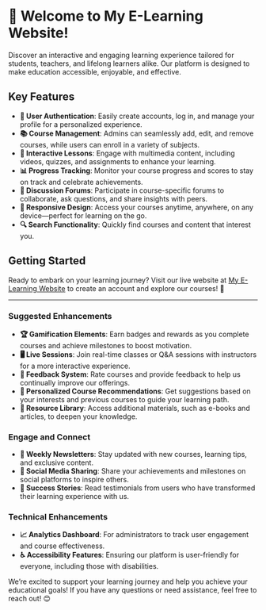 # 🌟 Welcome to My E-Learning Website!

Discover an interactive and engaging learning experience tailored for students, teachers, and lifelong learners alike. Our platform is designed to make education accessible, enjoyable, and effective.

## Key Features

- **🔐 User Authentication**: Easily create accounts, log in, and manage your profile for a personalized experience.
- **📚 Course Management**: Admins can seamlessly add, edit, and remove courses, while users can enroll in a variety of subjects.
- **🎥 Interactive Lessons**: Engage with multimedia content, including videos, quizzes, and assignments to enhance your learning.
- **📊 Progress Tracking**: Monitor your course progress and scores to stay on track and celebrate achievements.
- **💬 Discussion Forums**: Participate in course-specific forums to collaborate, ask questions, and share insights with peers.
- **📱 Responsive Design**: Access your courses anytime, anywhere, on any device—perfect for learning on the go.
- **🔍 Search Functionality**: Quickly find courses and content that interest you.

## Getting Started

Ready to embark on your learning journey? Visit our live website at [My E-Learning Website](https://e-strategy.vercel.app/) to create an account and explore our courses! 🚀

---

### Suggested Enhancements

- **🏆 Gamification Elements**: Earn badges and rewards as you complete courses and achieve milestones to boost motivation.
- **🖥️ Live Sessions**: Join real-time classes or Q&A sessions with instructors for a more interactive experience.
- **📝 Feedback System**: Rate courses and provide feedback to help us continually improve our offerings.
- **🤖 Personalized Course Recommendations**: Get suggestions based on your interests and previous courses to guide your learning path.
- **📖 Resource Library**: Access additional materials, such as e-books and articles, to deepen your knowledge.

### Engage and Connect

- **📅 Weekly Newsletters**: Stay updated with new courses, learning tips, and exclusive content.
- **📢 Social Media Sharing**: Share your achievements and milestones on social platforms to inspire others.
- **🌈 Success Stories**: Read testimonials from users who have transformed their learning experience with us.

### Technical Enhancements

- **📈 Analytics Dashboard**: For administrators to track user engagement and course effectiveness.
- **♿ Accessibility Features**: Ensuring our platform is user-friendly for everyone, including those with disabilities.

We’re excited to support your learning journey and help you achieve your educational goals! If you have any questions or need assistance, feel free to reach out! 😊

